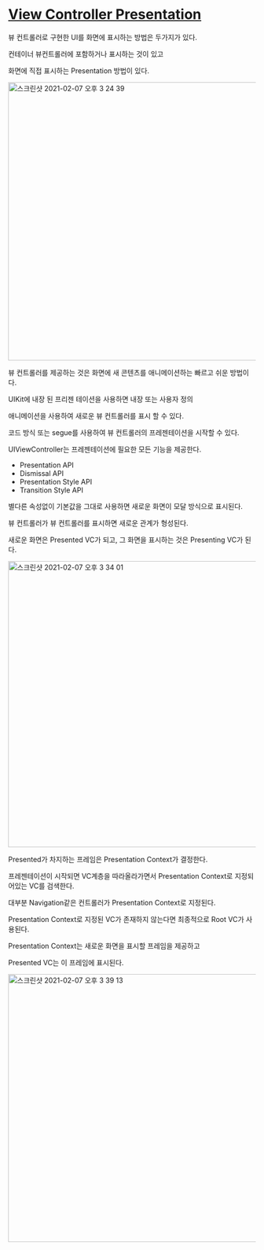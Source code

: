 # [View Controller Presentation](https://developer.apple.com/library/archive/featuredarticles/ViewControllerPGforiPhoneOS/PresentingaViewController.html)

뷰 컨트롤러로 구현한 UI를 화면에 표시하는 방법은 두가지가 있다.

컨테이너 뷰컨트롤러에 포함하거나 표시하는 것이 있고

화면에 직접 표시하는 Presentation 방법이 있다.

<img width="566" alt="스크린샷 2021-02-07 오후 3 24 39" src="https://user-images.githubusercontent.com/70311145/107138591-a159fd80-6958-11eb-91b3-aed52bc44f3a.png">

뷰 컨트롤러를 제공하는 것은 화면에 새 콘텐츠를 애니메이션하는 빠르고 쉬운 방법이다.

UIKit에 내장 된 프리젠 테이션을 사용하면 내장 또는 사용자 정의

애니메이션을 사용하여 새로운 뷰 컨트롤러를 표시 할 수 있다.

코드 방식 또는 segue를 사용하여 뷰 컨트롤러의 프레젠테이션을 시작할 수 있다.

UIViewController는 프레젠테이션에 필요한 모든 기능을 제공한다.

- Presentation API
- Dismissal API
- Presentation Style API
- Transition Style API

별다른 속성없이 기본값을 그대로 사용하면 새로운 화면이 모달 방식으로 표시된다.

뷰 컨트롤러가 뷰 컨트롤러를 표시하면 새로운 관계가 형성된다.

새로운 화면은 Presented VC가 되고, 그 화면을 표시하는 것은 Presenting VC가 된다.

<img width="582" alt="스크린샷 2021-02-07 오후 3 34 01" src="https://user-images.githubusercontent.com/70311145/107138802-edf20880-6959-11eb-9411-f1ed3f2a3446.png">

Presented가 차지하는 프레임은 Presentation Context가 결정한다.

프레젠테이션이 시작되면 VC계층을 따라올라가면서 Presentation Context로 지정되어있는 VC를 검색한다.

대부분 Navigation같은 컨트롤러가 Presentation Context로 지정된다.

Presentation Context로 지정된 VC가 존재하지 않는다면 최종적으로 Root VC가 사용된다.

Presentation Context는 새로운 화면을 표시할 프레임을 제공하고

Presented VC는 이 프레임에 표시된다.

<img width="545" alt="스크린샷 2021-02-07 오후 3 39 13" src="https://user-images.githubusercontent.com/70311145/107138882-a61fb100-695a-11eb-978c-7f9d06af7876.png">
